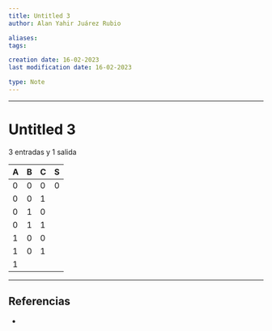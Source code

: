 ```yaml
---
title: Untitled 3
author: Alan Yahir Juárez Rubio

aliases:
tags:

creation date: 16-02-2023
last modification date: 16-02-2023

type: Note
---
```

---
# Untitled 3


<div style="page-break-after: always;"></div>

3 entradas y 1 salida

| A   | B   | C   | S   |
| --- | --- | --- | --- |
| 0   | 0   | 0   | 0   |
| 0   | 0   | 1   |     |
| 0   | 1   | 0   |     |
| 0   | 1   | 1   |     |
| 1   | 0   | 0   |     |
| 1   | 0   | 1   |     |
| 1   |     |     |     |

---
## Referencias

- 